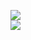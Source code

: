 [![](https://img.shields.io/badge/Made%20With-Github%20Spray-lightgrey.svg?style=for-the-badge&logo=github)](https://github.com/Annihil/github-spray#19633)  
[![](https://i.imgur.com/2DrTn0Z.gif)](https://github.com/Annihil/github-spray)